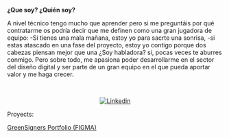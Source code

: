 <b>¿Que soy? ¿Quién soy?</b>
<p>A nivel técnico tengo mucho que aprender pero si me preguntáis por qué contratarme os podría decir que me definen 
como una gran jugadora de equipo:
-Si tienes una mala mañana, estoy yo para sacrte una sonrisa, 
-si estas atascado en una fase del proyecto, estoy yo contigo porque dos cabezas piensan mejor que una
¿Soy habladora? si, pocas veces te aburres conmigo.
Pero sobre todo, me apasiona poder desarrollarme en el sector del diseño digital y ser parte de un gran equipo en el que 
pueda aportar valor y me haga crecer.
</p>
<br/>
<p align="center">
<a href="https://www.linkedin.com/in/albafdezgomez2000/" target="_blank" rel="noreferrer noopener"><img alt="Linkedin" title="Alba Fernández Gómez Linkedin" src="https://img.shields.io/badge/LinkedIn-0077B5?style=for-the-badge&logo=linkedin&logoColor=white"></a>
</p>
<p>Proyects: </p>
<p>
<a href="https://www.figma.com/file/aFw6gGeeQ13hGiDSQnEupS/GreenSign?type=design&node-id=0%3A1&mode=design&t=clLa8VLNqSfKkbN6-1" target="_blank" rel="noreferrer noopener"> GreenSigners Portfolio (FIGMA)</a>  
</p>
